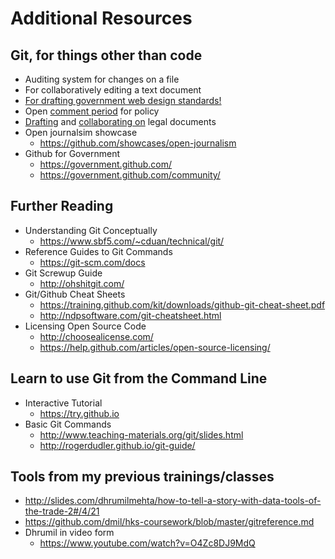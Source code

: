 # Additional Resources

## Git, for things other than code
* Auditing system for changes on a file
* For collaboratively editing a text document
* [For drafting government web design standards!](https://github.com/18F/web-design-standards)
* Open [comment period](https://github.com/whitehouse/source-code-policy/issues?q=is%3Aissue+is%3Aclosed) for policy
* [Drafting](https://github.com/twitter/innovators-patent-agreement) and [collaborating on](https://github.com/twitter/innovators-patent-agreement/issues) legal documents
* Open journalsim showcase
	* 	https://github.com/showcases/open-journalism
* Github for Government
	* https://government.github.com/
	* https://government.github.com/community/

## Further Reading

* Understanding Git Conceptually
	* ​https://www.sbf5.com/~cduan/technical/git/
* Reference Guides to Git Commands
	* https://git-scm.com/docs
* Git Screwup Guide
	* http://ohshitgit.com/
* Git/Github Cheat Sheets
	* https://training.github.com/kit/downloads/github-git-cheat-sheet.pdf
	* http://ndpsoftware.com/git-cheatsheet.html
* Licensing Open Source Code
	* ​http://choosealicense.com/
	* https://help.github.com/articles/open-source-licensing/

	
## Learn to use Git from the Command Line
* Interactive Tutorial
	* ​https://try.github.io
* Basic Git Commands
	* ​http://www.teaching-materials.org/git/slides.html
	* http://rogerdudler.github.io/git-guide/

## Tools from my previous trainings/classes
* http://slides.com/dhrumilmehta/how-to-tell-a-story-with-data-tools-of-the-trade-2#/4/21
* https://github.com/dmil/hks-coursework/blob/master/gitreference.md
* Dhrumil in video form
	- https://www.youtube.com/watch?v=O4Zc8DJ9MdQ
